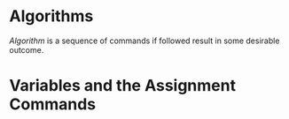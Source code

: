 # Algorithms
*Algorithm* is a sequence of commands if followed result in some desirable outcome. 
# Variables and the Assignment Commands

